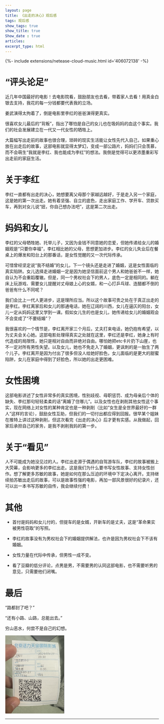 ```yaml
---
layout: page
title: 《出走的决心》观后感
tags: 观后感
show_tags: true
show_title: true
Show_date : true
articles:
excerpt_type: html
---
```


<div>{%- include extensions/netease-cloud-music.html id='406072138' -%}</div>

# “评头论足”

近几年中国最好的电影！去电影院看，鼓励朋友也去看，带着家人去看！用真金白银去支持，我花的每一分钱都要代表我的立场。

姜武演得太拘着了，倒是电影里李红的爸爸演得更真实。

很喜欢女儿最后的“背叛”，指出了哪怕是自己的女儿也在吸妈妈的血这个事实。我们的社会发展建立在一代又一代女性的牺牲上。

<!--more-->

大篇幅写出走前的故事也很合理，琐碎的现实生活能让女性先代入自己，如果重心放在出走后的故事，这部电影就显得太梦幻，变成一部公路片，妈妈们只会羡慕，而不会萌生“我就是李红、我也能成为李红”的想法。我倒是觉得可以更浓墨重彩写出走前的家庭生活。

# 关于李红

李红一直都有出走的决心，她想要离父母那个家越远越好，于是走入另一个家庭，这是她的第一次出走。她有着坚强、自立的底色，走出家庭工作、学开车、贷款买车，再到对女儿说“妞，你自己想办法吧”，这是第二次出走。

# 妈妈和女儿

李红的父母牺牲她、托举儿子，又因为金钱不同意她的恋爱，但她传递给女儿的婚姻观是“只要你幸福”，李红相比她的父母，思想更加进步。李红的女儿失业后在餐桌上的爆发和阳台上的那番话，是女性觉醒的又一次代际传承。

可惜曾经坚定说“我不结婚”的女儿，下一个镜头还是走进了婚姻，这是女性面临的真实陷阱。女儿选择走进婚姻一定是因为她坚信面前这个男人和她爸爸不一样，她自认为不会重蹈覆辙。但是，同一个男权社会下的男人，底色一定是相同的。躺在床上玩游戏、需要女儿提醒对丈母娘上心的女婿，和一心打乒乓球、连醋都不倒的爸爸有什么不同呢？

我们会比上一代人更进步，这是理所应当。所以这个故事可贵之处在于真正出走的是李红。李红离家后和女儿的那通电话，她在辽阔的川西，女儿在逼仄的阳台，女儿一定从妈妈这里又学到一课。假如女儿生的也是女儿，她传递给女儿的婚姻观会不会变成了“不要结婚”？

我很喜欢的一个情节是，李红离开家三个月后，丈夫打来电话，她仍抱有希望，以为丈夫会关心她。这部电影处理得真实之处就在这里，李红还是李红，她身上有时代造成的局限性，她只是相对自由而非绝对自由。哪怕她把etc卡片扔下山崖，也不一定对所有男性失望。以及女儿，她也不免走入了婚姻，更讽刺的是一胎生了两个儿子。李红离开是因为付出了很多但没人给她好脸色，女儿面临的是更大的甜蜜陷阱，女儿在家庭中得到了好脸色，所以她的出走更困难。

# 女性困境

这部电影讲述了女性非常多的真实困境，性别歧视、母职惩罚、成为母亲后个体的缺失、李红那句轻轻柔柔的话“离婚了住哪儿”。以及女性也在剥削其他女性这个事实，现在网络上对女性的某种肯定也是一种剥削（比如“女生是全世界最好的一群人”这样的言论），鼓励女性互助，但我们的一切付出都应得到回报。很早某个姐妹在推特上讲过这种剥削，但这次看完《出走的决心》后才更有实感。从我做起，回家后承担自己的家务，是我不剥削我妈的第一步。

# 关于“看见”

人不可能成为她没见过的人。李红出走源于偶遇的自驾游车队，李红的故事被搬上大荧幕，会影响更多的李红出走。这是我们为什么要书写女性故事、支持女性创作。想了解更多苏敏的故事，她是如何在那么压迫的环境中下定决心离开。支持继续拍苏敏出走后的故事，可以是故事性强的电影，再加一部风景很好的纪录片，还可以出一本书写苏敏的自传，我会继续付费！

# 其他

- 首付是妈妈和女儿付的，但提车的是女婿，开新车的是丈夫，这是“革命果实被男性窃取”的写照。

- 李红的故事没有为男权社会下的婚姻提供解法，也许是因为男权社会下不该有婚姻。

- 女性力量在代际中传承，但男性一成不变。

- 看了豆瓣的低分评论，点男是男，不需要男的认同这部电影，也不需要听男的意见，只需要他们闭嘴。

# 最后

“路都封了吧？”

“还有小路、山路，总能出去。”

穷山恶水，何尝不是自己的幻想。

<img src="../image/2024-09-28-%E3%80%8A%E5%87%BA%E8%B5%B0%E7%9A%84%E5%86%B3%E5%BF%83%E3%80%8B%E8%A7%82%E5%90%8E%E6%84%9F/movie.png" alt="movie" style="zoom: 25%;" />

----

